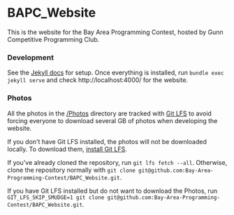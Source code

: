 # BAPC_Website

This is the website for the Bay Area Programming Contest, hosted by Gunn Competitive Programming Club.

### Development
See the [Jekyll docs](https://jekyllrb.com/docs/step-by-step/01-setup/) for setup.
Once everything is installed, run `bundle exec jekyll serve` and check http://localhost:4000/ for the website.

### Photos
All the photos in the [/Photos](/Photos) directory are tracked with [Git LFS](https://git-lfs.com/) to avoid forcing
everyone to download several GB of photos when developing the website.

If you don't have Git LFS installed, the photos will not be downloaded locally.
To download them, [install Git LFS](https://docs.github.com/en/repositories/working-with-files/managing-large-files/installing-git-large-file-storage).

If you've already cloned the repository, run `git lfs fetch --all`.
Otherwise, clone the repository normally with `git clone git@github.com:Bay-Area-Programming-Contest/BAPC_Website.git`.

If you have Git LFS installed but do not want to download the Photos, run `GIT_LFS_SKIP_SMUDGE=1 git clone git@github.com:Bay-Area-Programming-Contest/BAPC_Website.git`.
